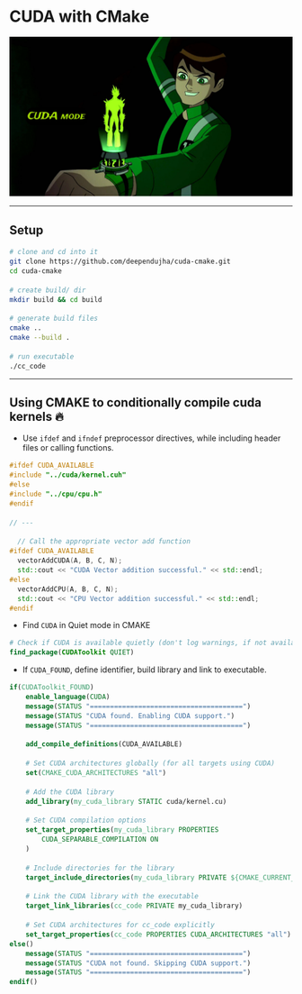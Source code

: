 # CUDA with CMake

![cuda cmake](./assets/ben-10-cuda-mode.jpg)

---

## Setup

```bash
# clone and cd into it
git clone https://github.com/deependujha/cuda-cmake.git
cd cuda-cmake

# create build/ dir
mkdir build && cd build

# generate build files
cmake ..
cmake --build .

# run executable
./cc_code
```

---

## Using CMAKE to conditionally compile cuda kernels 🔥

- Use `ifdef` and `ifndef` preprocessor directives, while including header files or calling functions.

```cpp
#ifdef CUDA_AVAILABLE
#include "../cuda/kernel.cuh"
#else
#include "../cpu/cpu.h"
#endif

// ---

  // Call the appropriate vector add function
#ifdef CUDA_AVAILABLE
  vectorAddCUDA(A, B, C, N);
  std::cout << "CUDA Vector addition successful." << std::endl;
#else
  vectorAddCPU(A, B, C, N);
  std::cout << "CPU Vector addition successful." << std::endl;
#endif
```

- Find `CUDA` in Quiet mode in CMAKE

```cmake
# Check if CUDA is available quietly (don't log warnings, if not available)
find_package(CUDAToolkit QUIET)
```

- If `CUDA_FOUND`, define identifier, build library and link to executable.

```cmake
if(CUDAToolkit_FOUND)
    enable_language(CUDA)
    message(STATUS "======================================")
    message(STATUS "CUDA found. Enabling CUDA support.")
    message(STATUS "======================================")

    add_compile_definitions(CUDA_AVAILABLE)

    # Set CUDA architectures globally (for all targets using CUDA)
    set(CMAKE_CUDA_ARCHITECTURES "all")

    # Add the CUDA library
    add_library(my_cuda_library STATIC cuda/kernel.cu)

    # Set CUDA compilation options
    set_target_properties(my_cuda_library PROPERTIES
        CUDA_SEPARABLE_COMPILATION ON
    )

    # Include directories for the library
    target_include_directories(my_cuda_library PRIVATE ${CMAKE_CURRENT_SOURCE_DIR}/include)

    # Link the CUDA library with the executable
    target_link_libraries(cc_code PRIVATE my_cuda_library)

    # Set CUDA architectures for cc_code explicitly
    set_target_properties(cc_code PROPERTIES CUDA_ARCHITECTURES "all")
else()
    message(STATUS "======================================")
    message(STATUS "CUDA not found. Skipping CUDA support.")
    message(STATUS "======================================")
endif()
```
